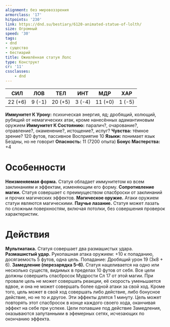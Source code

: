 ```yaml
---
alignment: без мировоззрения
armorclass: '17'
hitpoints: '230'
link: https://dnd.su/bestiary/6120-animated-statue-of-lolth/
size: Огромный
speed: '30'
tags:
- dnd
- существо
- бестиарий
title: Оживлённая статуя Лолс
type: Конструкт
cr: '11'
cssclasses:
    - dnd
---
```



| СИЛ | ЛОВ | ТЕЛ | ИНТ | МДР | ХАР |
|---|---|---|---|---|---|
| 22 (+6) | 9 (-1) | 20 (+5) | 3 (-4) | 11 (+0) | 1 (-5) |
**Иммунитет К Урону:** психическая энергия, яд; дробящий, колющий, рубящий от немагических атак, кроме нанесённых адамантиновым оружием
**Иммунитет К Состоянию:** паралич?, очарование?, отравление?, окаменение?, истощение?, испуг?
**Чувства:** тёмное зрение? 120 футов, пассивное Восприятие 10
**Языки:** понимает язык Бездны, но не говорит
**Опасность:** 11 (7200 опыта)
**Бонус Мастерства:** +4


# Особенности
**Неизменяемая форма.** Статуя обладает иммунитетом ко всем заклинаниям и эффектам, изменяющим его форму.
**Сопротивление магии.** Статуя совершает с преимуществом спасброски от заклинаний и прочих магических эффектов.
**Магическое оружие.** Атаки оружием статуи являются магическими.
**Паучье лазание.** Статуя может лазать по сложным поверхностям, включая потолки, без совершения проверок характеристик.


# Действия
**Мультиатака.** Статуя совершает два размашистых удара.
**Размашистый удар.** Рукопашная атака оружием: +10 к попаданию, досягаемость 5 футов, одна цель. Попадание: Дробящий урон 19 (3к8 + 6).
**Замедление (перезарядка 5–6).** Статуя нацеливается на одно или несколько существ, видимых в пределах 10 футов от себя. Все цели должны совершить спасбросок Мудрости Сл 17 от этой магии. При провале цель не может совершать реакции, её скорость уменьшается вдвое, и она не может совершать более одной атаки за свой ход. Кроме того, цель может в свой ход совершать либо действие, либо бонусное действие, но не то и другое. Эти эффекты длятся 1 минуту. Цель может повторять этот спасбросок в конце каждого своего хода, оканчивая эффект на себе при успехе. Цели попавшие под действие Замедления, оказываются запутанными в эфемерных сетях, исчезающих по окончанию эффекта.